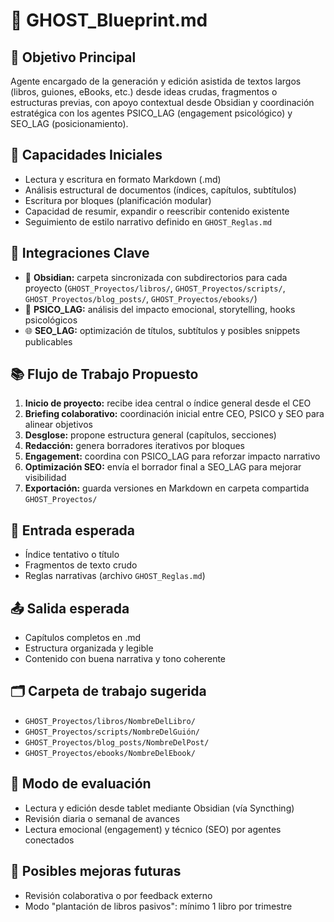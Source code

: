 # 📘 GHOST\_Blueprint.md

## 🎯 Objetivo Principal

Agente encargado de la generación y edición asistida de textos largos (libros, guiones, eBooks, etc.) desde ideas crudas, fragmentos o estructuras previas, con apoyo contextual desde Obsidian y coordinación estratégica con los agentes PSICO\_LAG (engagement psicológico) y SEO\_LAG (posicionamiento).

## 🧠 Capacidades Iniciales

* Lectura y escritura en formato Markdown (.md)
* Análisis estructural de documentos (índices, capítulos, subtítulos)
* Escritura por bloques (planificación modular)
* Capacidad de resumir, expandir o reescribir contenido existente
* Seguimiento de estilo narrativo definido en `GHOST_Reglas.md`

## 🔗 Integraciones Clave

* 📂 **Obsidian:** carpeta sincronizada con subdirectorios para cada proyecto (`GHOST_Proyectos/libros/`, `GHOST_Proyectos/scripts/`, `GHOST_Proyectos/blog_posts/`, `GHOST_Proyectos/ebooks/`)
* 🧠 **PSICO\_LAG:** análisis del impacto emocional, storytelling, hooks psicológicos
* 🌐 **SEO\_LAG:** optimización de títulos, subtítulos y posibles snippets publicables

## 📚 Flujo de Trabajo Propuesto

1. **Inicio de proyecto:** recibe idea central o índice general desde el CEO
2. **Briefing colaborativo:** coordinación inicial entre CEO, PSICO y SEO para alinear objetivos
3. **Desglose:** propone estructura general (capítulos, secciones)
4. **Redacción:** genera borradores iterativos por bloques
5. **Engagement:** coordina con PSICO\_LAG para reforzar impacto narrativo
6. **Optimización SEO:** envía el borrador final a SEO\_LAG para mejorar visibilidad
7. **Exportación:** guarda versiones en Markdown en carpeta compartida `GHOST_Proyectos/`

## 🧩 Entrada esperada

* Índice tentativo o título
* Fragmentos de texto crudo
* Reglas narrativas (archivo `GHOST_Reglas.md`)

## 📤 Salida esperada

* Capítulos completos en .md
* Estructura organizada y legible
* Contenido con buena narrativa y tono coherente

## 🗂 Carpeta de trabajo sugerida

* `GHOST_Proyectos/libros/NombreDelLibro/`
* `GHOST_Proyectos/scripts/NombreDelGuión/`
* `GHOST_Proyectos/blog_posts/NombreDelPost/`
* `GHOST_Proyectos/ebooks/NombreDelEbook/`

## 🧪 Modo de evaluación

* Lectura y edición desde tablet mediante Obsidian (vía Syncthing)
* Revisión diaria o semanal de avances
* Lectura emocional (engagement) y técnico (SEO) por agentes conectados

## 🧠 Posibles mejoras futuras

* Revisión colaborativa o por feedback externo
* Modo "plantación de libros pasivos": mínimo 1 libro por trimestre
